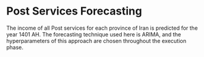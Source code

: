 # Post Services Forecasting
The income of all Post services for each province of Iran is predicted for the year 1401 AH.
The forecasting technique used here is ARIMA, and the hyperparameters of this approach are chosen throughout the execution phase.
